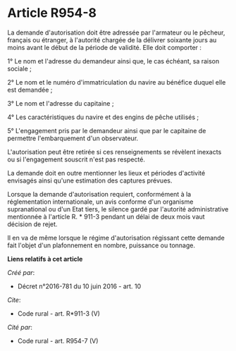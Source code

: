 # Article R954-8

La demande d'autorisation doit être adressée par l'armateur ou le pêcheur, français ou étranger, à l'autorité chargée de la
délivrer soixante jours au moins avant le début de la période de validité. Elle doit comporter : 

1° Le nom et l'adresse du demandeur ainsi que, le cas échéant, sa raison sociale ; 

2° Le nom et le numéro d'immatriculation du navire au bénéfice duquel elle est demandée ; 

3° Le nom et l'adresse du capitaine ; 

4° Les caractéristiques du navire et des engins de pêche utilisés ; 

5° L'engagement pris par le demandeur ainsi que par le capitaine de permettre l'embarquement d'un observateur. 

L'autorisation peut être retirée si ces renseignements se révèlent inexacts ou si l'engagement souscrit n'est pas respecté. 

La demande doit en outre mentionner les lieux et périodes d'activité envisagés ainsi qu'une estimation des captures prévues. 

Lorsque la demande d'autorisation requiert, conformément à la réglementation internationale, un avis conforme d'un organisme
supranational ou d'un Etat tiers, le silence gardé par l'autorité administrative mentionnée à l'article R. * 911-3 pendant un
délai de deux mois vaut décision de rejet. 

Il en va de même lorsque le régime d'autorisation régissant cette demande fait l'objet d'un plafonnement en nombre, puissance
ou tonnage.

**Liens relatifs à cet article**

_Créé par_:

  - Décret n°2016-781 du 10 juin 2016 - art. 10

_Cite_:

  - Code rural - art. R*911-3 (V)

_Cité par_:

  - Code rural - art. R954-7 (V)
